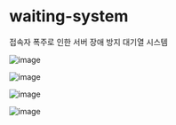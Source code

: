# waiting-system
접속자 폭주로 인한 서버 장애 방지 대기열 시스템

![image](https://github.com/user-attachments/assets/132a014c-3a5f-4b5a-99bb-a23ed1c309f0)


![image](https://github.com/user-attachments/assets/b7ea53b4-345e-4cd6-ad1e-bfa45eb07a5d)

![image](https://github.com/user-attachments/assets/d4cc6cbc-8c3b-4f4d-9eb9-070d7fdf4c00)

![image](https://github.com/user-attachments/assets/7bf82b9b-274a-46d7-9004-17fa5f6ca9f3)

